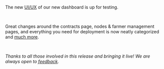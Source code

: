 The new [UI/UX](https://next.dashboard.grid.tf/) of our new dashboard is up for testing. 

<br/>

Great changes around the contracts page, nodes & farmer management pages, and everything you need for deployment is now neatly categorized and [much more](https://forum.threefold.io/t/the-new-and-improved-tf-grid-dashboard-ui-ux/4202).

<br/>

*Thanks to all those involved in this release and bringing it live! We are always open to [feedback](https://github.com/threefoldtech/test_feedback).*